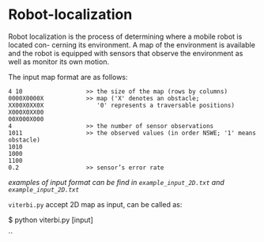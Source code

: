# Robot-localization

Robot localization is the process of determining where a mobile robot is located con- cerning its environment. A map of the environment is available and the robot is equipped with sensors that observe the environment as well as monitor its own motion.

The input map format are as follows:

```
4 10                  >> the size of the map (rows by columns)
0000X0000X            >> map ('X' denotes an obstacle;                 
XX00X0XX0X               '0' represents a traversable positions)
X000X0XX00 
00X000X000 
4                     >> the number of sensor observations
1011                  >> the observed values (in order NSWE; '1' means obstacle)
1010
1000
1100
0.2                   >> sensor’s error rate
```

*examples of input format can be find in `example_input_2D.txt` and `example_input_2D.txt`*

`viterbi.py` accept 2D map as input, can be called as:

$ python viterbi.py [input]  

``
